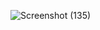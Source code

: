 ![Screenshot (135)](https://github.com/user-attachments/assets/5fda1b0e-572b-41f6-9a85-e433b5616fa4)

